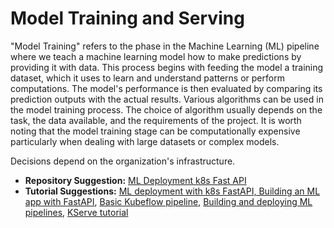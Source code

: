 # Model Training and Serving

"Model Training" refers to the phase in the Machine Learning (ML) pipeline where we teach a machine learning model how to make predictions by providing it with data. This process begins with feeding the model a training dataset, which it uses to learn and understand patterns or perform computations. The model's performance is then evaluated by comparing its prediction outputs with the actual results. Various algorithms can be used in the model training process. The choice of algorithm usually depends on the task, the data available, and the requirements of the project. It is worth noting that the model training stage can be computationally expensive particularly when dealing with large datasets or complex models.

Decisions depend on the organization's infrastructure.

- **Repository Suggestion:** [ML Deployment k8s Fast API](https://github.com/sayakpaul/ml-deployment-k8s-fastapi/tree/main)
- **Tutorial Suggestions:** [ML deployment with k8s FastAPI, Building an ML app with FastAPI](https://dev.to/bravinsimiyu/beginner-guide-on-how-to-build-a-machine-learning-app-with-fastapi-part-ii-deploying-the-fastapi-application-to-kubernetes-4j6g), [Basic Kubeflow pipeline](https://towardsdatascience.com/tutorial-basic-kubeflow-pipeline-from-scratch-5f0350dc1905), [Building and deploying ML pipelines](https://www.datacamp.com/tutorial/kubeflow-tutorial-building-and-deploying-machine-learning-pipelines?utm_source=google&utm_medium=paid_search&utm_campaignid=19589720818&utm_adgroupid=157156373991&utm_device=c&utm_keyword=&utm_matchtype=&utm_network=g&utm_adpostion=&utm_creative=683184494153&utm_targetid=dsa-2218886984380&utm_loc_interest_ms=&utm_loc_physical_ms=9064564&utm_content=&utm_campaign=230119_1-sea~dsa~tofu_2-b2c_3-eu_4-prc_5-na_6-na_7-le_8-pdsh-go_9-na_10-na_11-na-dec23&gad_source=1&gclid=Cj0KCQiA4Y-sBhC6ARIsAGXF1g7iSih9h2RGL27LwWY6dlPLhEss-e5Af8pnaBvdDynRh7IHIKi8sGgaApD-EALw_wcB), [KServe tutorial](https://towardsdatascience.com/kserve-highly-scalable-machine-learning-deployment-with-kubernetes-aa7af0b71202)
